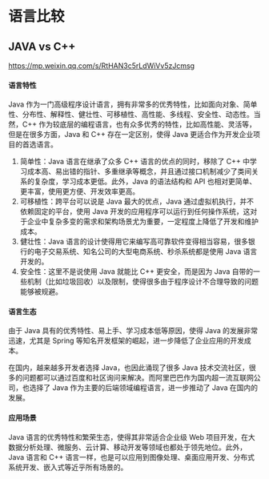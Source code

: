 # 语言比较

## JAVA vs C++

<https://mp.weixin.qq.com/s/RtHAN3c5rLdWiVv5zJcmsg>

#### 语言特性

Java 作为一门高级程序设计语言，拥有非常多的优秀特性，比如面向对象、简单性、分布性、解释性、健壮性、可移植性、高性能、多线程、安全性、动态性。当然，C++ 作为较底层的编程语言，也有众多优秀的特性，比如高性能、灵活等，但是在很多方面，Java 和 C++ 存在一定区别，使得 Java 更适合作为开发企业项目的首选语言。

1. 简单性：Java 语言在继承了众多 C++ 语言的优点的同时，移除了 C++ 中学习成本高、易出错的指针、多重继承等概念，并且通过接口机制减少了类间关系的复杂度，学习成本更低。此外，Java 的语法结构和 API 也相对更简单、更丰富，使用更方便、开发效率更高。
2. 可移植性：跨平台可以说是 Java 最大的优点，Java 通过虚拟机执行，并不依赖固定的平台，使用 Java 开发的应用程序可以运行到任何操作系统，这对于企业中复杂多变的需求和架构场景尤为重要，一定程度上降低了开发和维护成本。
3. 健壮性：Java 语言的设计使得用它来编写高可靠软件变得相当容易，很多银行的电子交易系统、知名公司的大型电商系统、秒杀系统都是使用 Java 语言开发的。
4. 安全性：这里不是说使用 Java 就能比 C++ 更安全，而是因为 Java 自带的一些机制（比如垃圾回收）以及限制，使得很多由于程序设计不合理导致的问题能够被规避。

#### 语言生态

由于 Java 具有的优秀特性、易上手、学习成本低等原因，使得 Java 的发展非常迅速，尤其是 Spring 等知名开发框架的崛起，进一步降低了企业应用的开发成本。

在国内，越来越多开发者选择 Java，也因此涌现了很多 Java 技术交流社区，很多的问题都可以通过百度和社区询问来解决。而阿里巴巴作为国内超一流互联网公司，也选择了 Java 作为主要的后端领域编程语言，进一步推动了 Java 在国内的发展。

#### 应用场景

Java 语言的优秀特性和繁荣生态，使得其非常适合企业级 Web 项目开发，在大数据分析处理、微服务、云计算、移动开发等领域也都处于领先地位。此外，Java 语言和 C++ 语言一样，也是可以应用到图像处理、桌面应用开发、分布式系统开发、嵌入式等近乎所有场景的。
